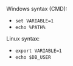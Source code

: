 Windows syntax (CMD):
- `set VARIABLE=1`
- `echo %PATH%`

Linux syntax:
- `export VARIABLE=1`
- `echo $DB_USER`
